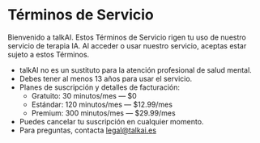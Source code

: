 # Términos de Servicio

Bienvenido a talkAI. Estos Términos de Servicio rigen tu uso de nuestro servicio de terapia IA. Al acceder o usar nuestro servicio, aceptas estar sujeto a estos Términos.

- talkAI no es un sustituto para la atención profesional de salud mental.
- Debes tener al menos 13 años para usar el servicio.
- Planes de suscripción y detalles de facturación:
  - Gratuito: 30 minutos/mes — $0
  - Estándar: 120 minutos/mes — $12.99/mes
  - Premium: 300 minutos/mes — $29.99/mes
- Puedes cancelar tu suscripción en cualquier momento.
- Para preguntas, contacta legal@talkai.es 